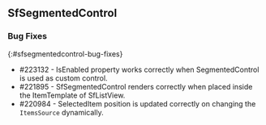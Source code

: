 ## SfSegmentedControl

### Bug Fixes
{:#sfsegmentedcontrol-bug-fixes}

* \#223132 - IsEnabled property works correctly when SegmentedControl is used as custom control.
* \#221895 - SfSegmentedControl renders correctly when placed inside the ItemTemplate of SfListView.
* \#220984 - SelectedItem position is updated correctly on changing the `ItemsSource` dynamically.

